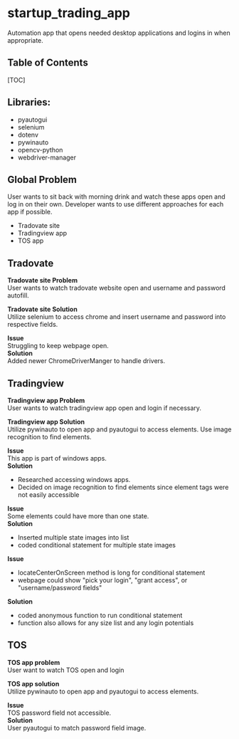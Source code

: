 # startup_trading_app

Automation app that opens needed desktop applications and logins in when appropriate.

## Table of Contents

[TOC]

## Libraries:

- pyautogui
- selenium
- dotenv
- pywinauto
- opencv-python
- webdriver-manager

## Global Problem

User wants to sit back with morning drink and watch these apps open and log in on their own.
Developer wants to use different approaches for each app if possible.

- Tradovate site
- Tradingview app
- TOS app

## Tradovate

**Tradovate site Problem**<br />
User wants to watch tradovate website open and username and password autofill.

**Tradovate site Solution**<br />
Utilize selenium to access chrome and insert username and password into respective fields.

**Issue**<br />
Struggling to keep webpage open.<br />
**Solution**<br />
Added newer ChromeDriverManger to handle drivers.

## Tradingview

**Tradingview app Problem**<br />
User wants to watch tradingview app open and login if necessary.

**Tradingview app Solution**<br />
Utilize pywinauto to open app and pyautogui to access elements. Use image recognition to find elements.

**Issue**<br />
This app is part of windows apps.<br />
**Solution**<br />

- Researched accessing windows apps.
- Decided on image recognition to find elements since element tags were not easily accessible

**Issue**<br />
Some elements could have more than one state.<br />
**Solution**<br />

- Inserted multiple state images into list
- coded conditional statement for multiple state images

**Issue**<br />

- locateCenterOnScreen method is long for conditional statement
- webpage could show "pick your login", "grant access", or "username/password fields"<br />

**Solution**<br />

- coded anonymous function to run conditional statement
- function also allows for any size list and any login potentials

## TOS

**TOS app problem**<br />
User want to watch TOS open and login<br />

**TOS app solution**<br />
Utilize pywinauto to open app and pyautogui to access elements.

**Issue**<br />
TOS password field not accessible.<br />
**Solution**<br />
User pyautogui to match password field image.<br />
